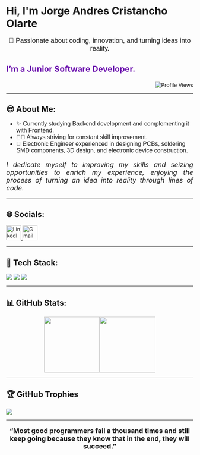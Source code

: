 <h1 align="left"><b>Hi, I'm Jorge Andres Cristancho Olarte</b></h1>

<p align="center" style="font-size: 18px; font-family: 'Arial', sans-serif;">🚀 Passionate about coding, innovation, and turning ideas into reality.</p>

<h3 style="font-size: 22px; font-weight: bold; color: #6a0dad;">I’m a Junior Software Developer.</h3>

<p align="right">
    <img src="https://komarev.com/ghpvc/?username=jcristancho2&label=Profile%20views&color=2d0447&style=flat" alt="Profile Views" />
</p>

<hr>

## 😎 About Me:

<ul style="font-size: 16px; font-family: 'Arial', sans-serif;">
    <li>✨ Currently studying Backend development and complementing it with Frontend.</li>
    <li>🧑‍💻 Always striving for constant skill improvement.</li>
    <li>🤝 Electronic Engineer experienced in designing PCBs, soldering SMD components, 3D design, and electronic device construction.</li>
</ul>

<p style="font-size: 18px; font-style: italic; text-align: justify;">I dedicate myself to improving my skills and seizing opportunities to enrich my experience, enjoying the process of turning an idea into reality through lines of code.</p>

<hr>

## 🌐 Socials:

<p>
  <a href="https://www.linkedin.com/in/jorge-andres-cristancho-olarte-478062283/" target="_blank">
    <img src="https://skillicons.dev/icons?i=linkedin" alt="LinkedIn" height="40" width="40"/>
  </a>
  <a href="mailto:jcristancho2@gmail.com" target="_blank">
    <img src="https://skillicons.dev/icons?i=gmail" alt="Gmail" height="40" width="40"/>
  </a>
</p>

<hr>

## 🚀 Tech Stack:

<div>
    <img src="https://skillicons.dev/icons?i=arduino,obsidian,python"/> 
    <img src="https://skillicons.dev/icons?i=html,css"/>
    <!-- <img src="https://skillicons.dev/icons?i=react,nodejs,mysql"/> -->
    <img src="https://skillicons.dev/icons?i=vscode,github,git"/>
</div>

<hr>

## 📊 GitHub Stats:

<div style="display: flex; flex-wrap: wrap; justify-content: center;">
  <img height="150" style="max-width: 100%;" src="https://github-readme-stats.vercel.app/api/top-langs/?username=jcristancho2&layout=compact&theme=midnight-purple&hide_border=true"/>
  <img height="150" style="max-width: 100%;" src="https://github-readme-stats.vercel.app/api?username=jcristancho2&show_icons=true&include_all_commits=true&theme=midnight-purple&rank_icon=github&hide_border=true"/>
</div>

<hr>

## 🏆 GitHub Trophies


<div class="trophy-container">
    <img src="https://github-profile-trophy.vercel.app/?username=jcristancho2&theme=onedark&no-frame=false&no-bg=false&margin-w=4"/>
</div>

<hr>

<p style="font-size: 18px; font-weight: bold; text-align: center;">“Most good programmers fail a thousand times and still keep going because they know that in the end, they will succeed.”</p>